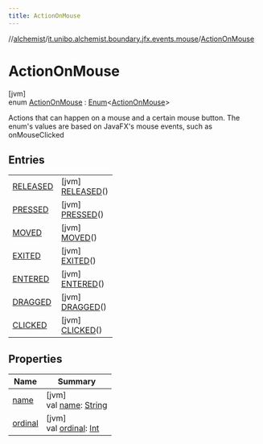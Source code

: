 ```yaml
---
title: ActionOnMouse
---
```

//[alchemist](../../../index.html)/[it.unibo.alchemist.boundary.jfx.events.mouse](../index.html)/[ActionOnMouse](index.html)



# ActionOnMouse



[jvm]\
enum [ActionOnMouse](index.html) : [Enum](https://kotlinlang.org/api/latest/jvm/stdlib/kotlin/-enum/index.html)<[ActionOnMouse](index.html)> 

Actions that can happen on a mouse and a certain mouse button. The enum's values are based on JavaFX's mouse events, such as onMouseClicked



## Entries


| | |
|---|---|
| [RELEASED](-r-e-l-e-a-s-e-d/index.html) | [jvm]<br>[RELEASED](-r-e-l-e-a-s-e-d/index.html)() |
| [PRESSED](-p-r-e-s-s-e-d/index.html) | [jvm]<br>[PRESSED](-p-r-e-s-s-e-d/index.html)() |
| [MOVED](-m-o-v-e-d/index.html) | [jvm]<br>[MOVED](-m-o-v-e-d/index.html)() |
| [EXITED](-e-x-i-t-e-d/index.html) | [jvm]<br>[EXITED](-e-x-i-t-e-d/index.html)() |
| [ENTERED](-e-n-t-e-r-e-d/index.html) | [jvm]<br>[ENTERED](-e-n-t-e-r-e-d/index.html)() |
| [DRAGGED](-d-r-a-g-g-e-d/index.html) | [jvm]<br>[DRAGGED](-d-r-a-g-g-e-d/index.html)() |
| [CLICKED](-c-l-i-c-k-e-d/index.html) | [jvm]<br>[CLICKED](-c-l-i-c-k-e-d/index.html)() |


## Properties


| Name | Summary |
|---|---|
| [name](index.html#-572228166%2FProperties%2F-134779887) | [jvm]<br>val [name](index.html#-572228166%2FProperties%2F-134779887): [String](https://kotlinlang.org/api/latest/jvm/stdlib/kotlin/-string/index.html) |
| [ordinal](index.html#-1049766076%2FProperties%2F-134779887) | [jvm]<br>val [ordinal](index.html#-1049766076%2FProperties%2F-134779887): [Int](https://kotlinlang.org/api/latest/jvm/stdlib/kotlin/-int/index.html) |

